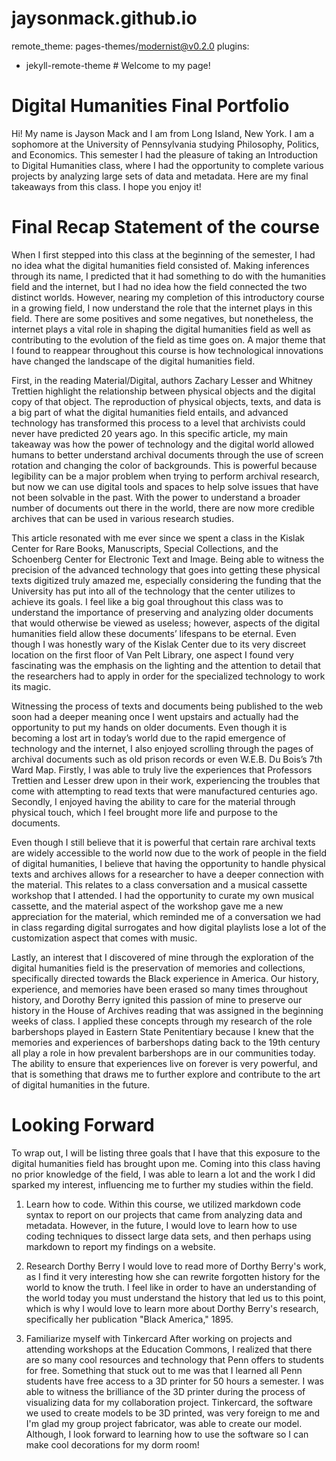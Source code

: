 # jaysonmack.github.io
remote_theme: pages-themes/modernist@v0.2.0
plugins:
- jekyll-remote-theme # Welcome to my page!

# Digital Humanities Final Portfolio
Hi! My name is Jayson Mack and I am from Long Island, New York. I am a sophomore 
at the University of Pennsylvania studying Philosophy, Politics, and Economics. This semester
I had the pleasure of taking an Introduction to Digital Humanities class, where I had the 
opportunity to complete various projects by analyzing large sets of data and metadata.
Here are my final takeaways from this class. I hope you enjoy it!


# Final Recap Statement of the course
When I first stepped into this class at the beginning of the semester, I had no idea what the digital humanities field consisted of. Making inferences through its name, I predicted that it had something to do with the humanities field and the internet, but I had no idea how the field connected the two distinct worlds. However, nearing my completion of this introductory course in a growing field, I now understand the role that the internet plays in this field. There are some positives and some negatives, but nonetheless, the internet plays a vital role in shaping the digital humanities field as well as contributing to the evolution of the field as time goes on. A major theme that I found to reappear throughout this course is how technological innovations have changed the landscape of the digital humanities field.

First, in the reading Material/Digital, authors Zachary Lesser and Whitney Trettien highlight the relationship between physical objects and the digital copy of that object. The reproduction of physical objects, texts, and data is a big part of what the digital humanities field entails, and advanced technology has transformed this process to a level that archivists could never have predicted 20 years ago. In this specific article, my main takeaway was how the power of technology and the digital world allowed humans to better understand archival documents through the use of screen rotation and changing the color of backgrounds. This is powerful because legibility can be a major problem when trying to perform archival research, but now we can use digital tools and spaces to help solve issues that have not been solvable in the past. With the power to understand a broader number of documents out there in the world, there are now more credible archives that can be used in various research studies.

This article resonated with me ever since we spent a class in the Kislak Center for Rare Books, Manuscripts, Special Collections, and the Schoenberg Center for Electronic Text and Image. Being able to witness the precision of the advanced technology that goes into getting these physical texts digitized truly amazed me, especially considering the funding that the University has put into all of the technology that the center utilizes to achieve its goals. I feel like a big goal throughout this class was to understand the importance of preserving and analyzing older documents that would otherwise be viewed as useless; however, aspects of the digital humanities field allow these documents’ lifespans to be eternal. Even though I was honestly wary of the Kislak Center due to its very discreet location on the first floor of Van Pelt Library, one aspect I found very fascinating was the emphasis on the lighting and the attention to detail that the researchers had to apply in order for the specialized technology to work its magic.

Witnessing the process of texts and documents being published to the web soon had a deeper meaning once I went upstairs and actually had the opportunity to put my hands on older documents. Even though it is becoming a lost art in today’s world due to the rapid emergence of technology and the internet, I also enjoyed scrolling through the pages of archival documents such as old prison records or even W.E.B. Du Bois’s 7th Ward Map. Firstly, I was able to truly live the experiences that Professors Trettien and Lesser drew upon in their work, experiencing the troubles that come with attempting to read texts that were manufactured centuries ago. Secondly, I enjoyed having the ability to care for the material through physical touch, which I feel brought more life and purpose to the documents.

Even though I still believe that it is powerful that certain rare archival texts are widely accessible to the world now due to the work of people in the field of digital humanities, I believe that having the opportunity to handle physical texts and archives allows for a researcher to have a deeper connection with the material. This relates to a class conversation and a musical cassette workshop that I attended. I had the opportunity to curate my own musical cassette, and the material aspect of the workshop gave me a new appreciation for the material, which reminded me of a conversation we had in class regarding digital surrogates and how digital playlists lose a lot of the customization aspect that comes with music.

Lastly, an interest that I discovered of mine through the exploration of the digital humanities field is the preservation of memories and collections, specifically directed towards the Black experience in America. Our history, experience, and memories have been erased so many times throughout history, and Dorothy Berry ignited this passion of mine to preserve our history in the House of Archives reading that was assigned in the beginning weeks of class. I applied these concepts through my research of the role barbershops played in Eastern State Penitentiary because I knew that the memories and experiences of barbershops dating back to the 19th century all play a role in how prevalent barbershops are in our communities today. The ability to ensure that experiences live on forever is very powerful, and that is something that draws me to further explore and contribute to the art of digital humanities in the future.


# Looking Forward 
To wrap out, I will be listing three goals that I have that this exposure to the digital humanities field
has brought upon me. Coming into this class having no prior knowledge of the field, I was able to learn
a lot and the work I did sparked my interest, influencing me to further my studies within the field.

1. Learn how to code.
   Within this course, we utilized markdown code syntax to report on our projects that came from analyzing
   data and metadata. However, in the future, I would love to learn how to use coding techniques to dissect
   large data sets, and then perhaps using markdown to report my findings on a website.

2. Research Dorthy Berry
   I would love to read more of Dorthy Berry's work, as I find it very interesting how she can rewrite
   forgotten history for the world to know the truth. I feel like in order to have an understanding
   of the world today you must understand the history that led us to this point, which is why
   I would love to learn more about Dorthy Berry's research, specifically her publication "Black America," 1895.

3. Familiarize myself with Tinkercard
   After working on projects and attending workshops at the Education Commons, I realized that there are so many
   cool resources and technology that Penn offers to students for free. Something that stuck out to me was that I
   learned all Penn students have free access to a 3D printer for 50 hours a semester. I was able to witness the
   brilliance of the 3D printer during the process of visualizing data for my collaboration project. Tinkercard,
   the software we used to create models to be 3D printed, was very foreign to me and I'm glad my group project fabricator,
    was able to create our model. Although, I look forward to learning how to use the software so I can make cool
   decorations for my dorm room!
